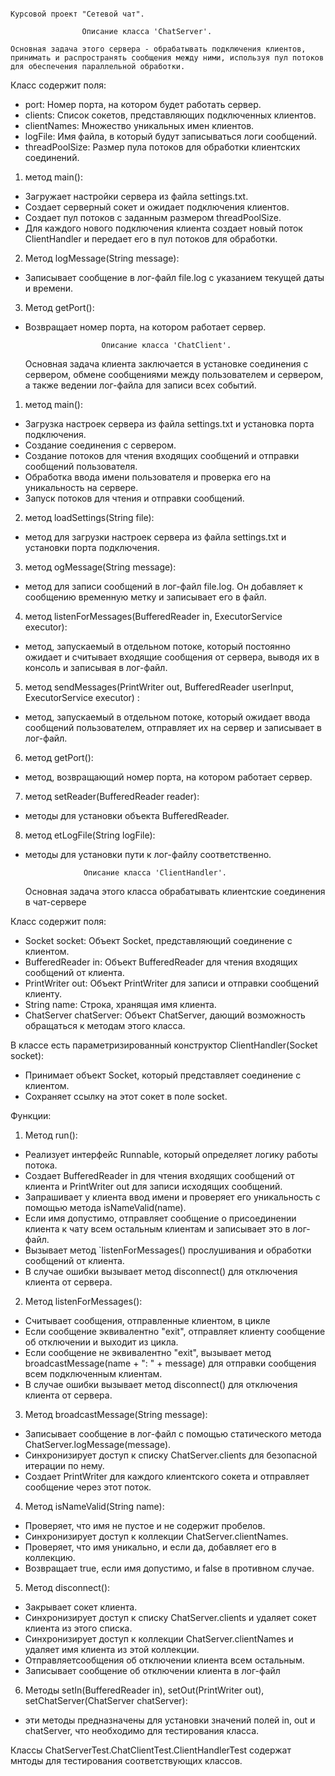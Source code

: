                                                                               Курсовой проект "Сетевой чат".

                    Описание класса 'ChatServer'.

    Основная задача этого сервера - обрабатывать подключения клиентов, принимать и распространять сообщения между ними, используя пул потоков для обеспечения параллельной обработки. 

  Класс содержит поля:
 - port: Номер порта, на котором будет работать сервер.
 - clients: Список сокетов, представляющих подключенных клиентов.
 - clientNames: Множество уникальных имен клиентов.  
 - logFile: Имя файла, в который будут записываться логи сообщений.
 - threadPoolSize: Размер пула потоков для обработки клиентских   соединений.

1. метод main():
-  Загружает настройки сервера из файла settings.txt.
-  Создает серверный сокет и ожидает подключения клиентов.
-  Создает пул потоков с заданным размером threadPoolSize.
-  Для каждого нового подключения клиента создает новый поток ClientHandler и передает его в пул потоков для обработки.

2. Метод logMessage(String message):
-  Записывает сообщение в лог-файл file.log с указанием текущей даты и времени.
  
3. Метод getPort():  
-  Возвращает номер порта, на котором работает сервер. 

                        Описание класса 'ChatClient'.

    Основная задача клиента заключается в установке соединения с сервером, обмене сообщениями между пользователем и сервером, а также ведении лог-файла для записи всех событий.                

1. метод main():
-  Загрузка настроек сервера из файла settings.txt и установка порта подключения.
-  Создание соединения с сервером.
-  Создание потоков для чтения входящих сообщений и отправки сообщений пользователя.
-  Обработка ввода имени пользователя и проверка его на уникальность на сервере.
-  Запуск потоков для чтения и отправки сообщений. 
  
2. метод loadSettings(String file):
-  метод для загрузки настроек сервера из файла settings.txt и установки порта подключения.
  
3. метод ogMessage(String message):
-  метод для записи сообщений в лог-файл file.log. Он добавляет к сообщению временную метку и записывает его в файл.
  
4. метод listenForMessages(BufferedReader in, ExecutorService executor):
-  метод, запускаемый в отдельном потоке, который постоянно ожидает и считывает входящие сообщения от сервера, выводя их в консоль и записывая в лог-файл.
  
5. метод sendMessages(PrintWriter out, BufferedReader userInput, ExecutorService executor) :
-  метод, запускаемый в отдельном потоке, который ожидает ввода сообщений пользователем, отправляет их на сервер и записывает в лог-файл.
  
6. метод getPort():
-  метод, возвращающий номер порта, на котором работает сервер.

7. метод setReader(BufferedReader reader):
-  методы для установки объекта BufferedReader.

8. метод etLogFile(String logFile):
-  методы для установки пути к лог-файлу соответственно. 
  
                    Описание класса 'ClientHandler'. 

    Основная задача этого класса обрабатывать клиентские соединения в чат-сервере  

  Класс содержит поля:
-  Socket socket: Объект Socket, представляющий соединение с клиентом.
-  BufferedReader in: Объект BufferedReader для чтения входящих сообщений от клиента.
-  PrintWriter out: Объект PrintWriter для записи и отправки сообщений клиенту.
-  String name: Строка, хранящая имя клиента.
-  ChatServer chatServer: Объект ChatServer, дающий возможность обращаться к методам этого класса.
  
  В классе есть параметризированный конструктор ClientHandler(Socket socket):
-  Принимает объект Socket, который представляет соединение с клиентом.
-  Сохраняет ссылку на этот сокет в поле socket.
  
  Функции:

1. Метод run():
-  Реализует интерфейс Runnable, который определяет логику работы потока.
-  Создает BufferedReader in для чтения входящих сообщений от клиента и PrintWriter out для записи исходящих сообщений.
-  Запрашивает у клиента ввод имени и проверяет его уникальность с помощью метода isNameValid(name).
-  Если имя допустимо, отправляет сообщение о присоединении клиента к чату всем остальным клиентам и записывает это в лог-файл.
-  Вызывает метод `listenForMessages() прослушивания и обработки сообщений от клиента.
-  В случае ошибки вызывает метод disconnect() для отключения клиента от сервера.

2. Метод listenForMessages():
-  Считывает сообщения, отправленные клиентом, в цикле
-  Если сообщение эквивалентно "exit", отправляет клиенту сообщение об отключении и выходит из цикла.
-  Если сообщение не эквивалентно "exit", вызывает метод broadcastMessage(name + ": " + message) для отправки сообщения всем подключенным клиентам.
-  В случае ошибки вызывает метод disconnect() для отключения клиента от сервера.
  
3. Метод broadcastMessage(String message):
-  Записывает сообщение в лог-файл с помощью статического метода ChatServer.logMessage(message).
-  Синхронизирует доступ к списку ChatServer.clients для безопасной итерации по нему.
-  Создает PrintWriter для каждого клиентского сокета и отправляет сообщение через этот поток.

4. Метод isNameValid(String name):
-  Проверяет, что имя не пустое и не содержит пробелов.
-  Синхронизирует доступ к коллекции ChatServer.clientNames.
-  Проверяет, что имя уникально, и если да, добавляет его в коллекцию.
-  Возвращает true, если имя допустимо, и false в противном случае.

5. Метод disconnect():
-  Закрывает сокет клиента.
-  Синхронизирует доступ к списку ChatServer.clients и удаляет сокет клиента из этого списка.
-  Синхронизирует доступ к коллекции ChatServer.clientNames и удаляет имя клиента из этой коллекции.
-  Отправляетсообщения об отключении клиента всем остальным.
-  Записывает сообщение об отключении клиента в лог-файл

6. Методы setIn(BufferedReader in), setOut(PrintWriter out), setChatServer(ChatServer chatServer):
-  эти методы предназначены для установки значений полей in, out и chatServer, что необходимо для тестирования класса.

Классы ChatServerTest.ChatClientTest.ClientHandlerTest содержат мнтоды для тестирования соответствующих классов.                    
    

   
